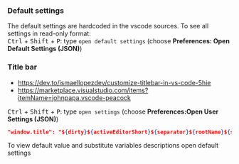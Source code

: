 ### Default settings

The default settings are hardcoded in the vscode sources. To see all settings in read-only format:<br>
<kbd>Ctrl</kbd> + <kbd>Shift</kbd> + <kbd>P</kbd>: type `open default settings` (choose **Preferences: Open Default Settings (JSON)**)

### Title bar
* https://dev.to/ismaellopezdev/customize-titlebar-in-vs-code-5hie
* https://marketplace.visualstudio.com/items?itemName=johnpapa.vscode-peacock

<kbd>Ctrl</kbd> + <kbd>Shift</kbd> + <kbd>P</kbd>: type `open settings` (choose **Preferences:Open User Settings (JSON)**)
```json
"window.title": "${dirty}${activeEditorShort}${separator}${rootName}${separator}${profileName}${separator}${appName}"
```
To view default value and substitute variables descriptions open default settings
